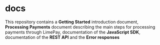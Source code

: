 # docs
This repository contains a **Getting Started** introduction document, **Processing Payments** document describing the main steps for processing payments through LimePay, documentation of the **JavaScript SDK**, documentation of the **REST API** and the **Error responses**
